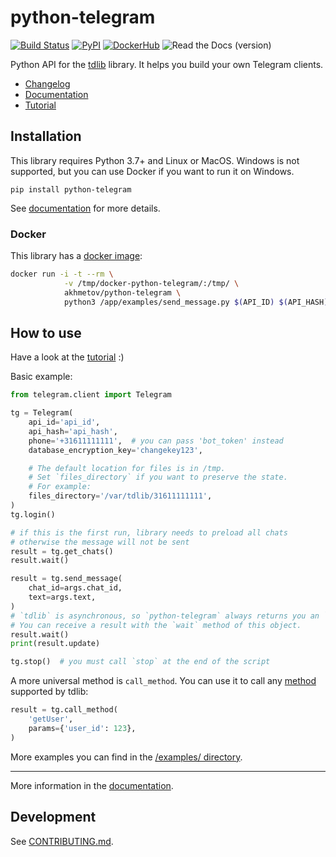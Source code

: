# python-telegram

[![Build Status](https://github.com/alexander-akhmetov/python-telegram/workflows/python-telegram%20tests/badge.svg)](https://github.com/alexander-akhmetov/python-telegram/actions)
[![PyPI](https://img.shields.io/pypi/v/python-telegram.svg)](https://pypi.python.org/pypi/python-telegram)
[![DockerHub](https://img.shields.io/docker/automated/akhmetov/python-telegram.svg)](https://hub.docker.com/r/akhmetov/python-telegram/)
![Read the Docs (version)](https://img.shields.io/readthedocs/pip/stable.svg)

Python API for the [tdlib](https://github.com/tdlib/td) library.
It helps you build your own Telegram clients.

- [Changelog](https://python-telegram.readthedocs.io/en/latest/changelog.html)
- [Documentation](http://python-telegram.readthedocs.io)
- [Tutorial](http://python-telegram.readthedocs.io/en/latest/tutorial.html)

## Installation

This library requires Python 3.7+ and Linux or MacOS.
Windows is not supported, but you can use Docker if you want to run it on Windows.

```shell
pip install python-telegram
```

See [documentation](http://python-telegram.readthedocs.io/en/latest/#installation) for more details.

### Docker

This library has a [docker image](https://hub.docker.com/r/akhmetov/python-telegram/):

```sh
docker run -i -t --rm \
            -v /tmp/docker-python-telegram/:/tmp/ \
            akhmetov/python-telegram \
            python3 /app/examples/send_message.py $(API_ID) $(API_HASH) $(PHONE) $(CHAT_ID) $(TEXT)
```

## How to use

Have a look at the [tutorial](http://python-telegram.readthedocs.io/en/latest/tutorial.html) :)

Basic example:

```python
from telegram.client import Telegram

tg = Telegram(
    api_id='api_id',
    api_hash='api_hash',
    phone='+31611111111',  # you can pass 'bot_token' instead
    database_encryption_key='changekey123',

    # The default location for files is in /tmp.
    # Set `files_directory` if you want to preserve the state.
    # For example:
    files_directory='/var/tdlib/31611111111',
)
tg.login()

# if this is the first run, library needs to preload all chats
# otherwise the message will not be sent
result = tg.get_chats()
result.wait()

result = tg.send_message(
    chat_id=args.chat_id,
    text=args.text,
)
# `tdlib` is asynchronous, so `python-telegram` always returns you an `AsyncResult` object.
# You can receive a result with the `wait` method of this object.
result.wait()
print(result.update)

tg.stop()  # you must call `stop` at the end of the script
```

A more universal method is `call_method`.
You can use it to call any [method](https://core.telegram.org/tdlib/docs/classtd_1_1td__api_1_1_function.html) supported by tdlib:

```python
result = tg.call_method(
    'getUser',
    params={'user_id': 123},
)
```

More examples you can find in the [/examples/ directory](/examples/).

---

More information in the [documentation](http://python-telegram.readthedocs.io).

## Development

See [CONTRIBUTING.md](/CONTRIBUTING.md).
